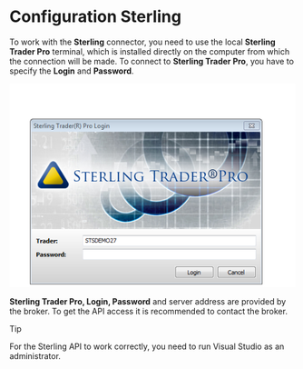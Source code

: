 # Configuration Sterling

To work with the **Sterling** connector, you need to use the local **Sterling Trader Pro** terminal, which is installed directly on the computer from which the connection will be made. To connect to **Sterling Trader Pro**, you have to specify the **Login** and **Password**. 

![Sterling loging](../../../../../images/sterling_loging.png)

**Sterling Trader Pro, Login, Password** and server address are provided by the broker. To get the API access it is recommended to contact the broker. 

> [!TIP]
> For the Sterling API to work correctly, you need to run Visual Studio as an administrator.

